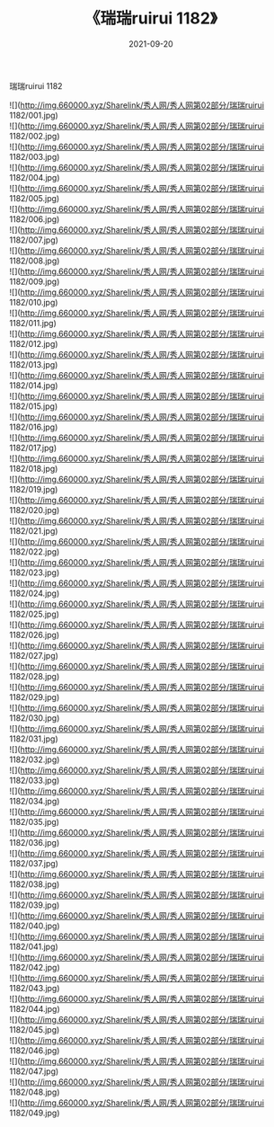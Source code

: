 ﻿---
layout: post
title:  《瑞瑞ruirui 1182》
date:   2021-09-20
img: http://img.660000.xyz/Sharelink/秀人网/秀人网第02部分/瑞瑞ruirui 1182/000.jpg
categories: [美女, 清纯, 唯美]
---

瑞瑞ruirui 1182

  ![](http://img.660000.xyz/Sharelink/秀人网/秀人网第02部分/瑞瑞ruirui 1182/001.jpg) <br> ![](http://img.660000.xyz/Sharelink/秀人网/秀人网第02部分/瑞瑞ruirui 1182/002.jpg) <br> ![](http://img.660000.xyz/Sharelink/秀人网/秀人网第02部分/瑞瑞ruirui 1182/003.jpg) <br> ![](http://img.660000.xyz/Sharelink/秀人网/秀人网第02部分/瑞瑞ruirui 1182/004.jpg) <br> ![](http://img.660000.xyz/Sharelink/秀人网/秀人网第02部分/瑞瑞ruirui 1182/005.jpg) <br> ![](http://img.660000.xyz/Sharelink/秀人网/秀人网第02部分/瑞瑞ruirui 1182/006.jpg) <br> ![](http://img.660000.xyz/Sharelink/秀人网/秀人网第02部分/瑞瑞ruirui 1182/007.jpg) <br> ![](http://img.660000.xyz/Sharelink/秀人网/秀人网第02部分/瑞瑞ruirui 1182/008.jpg) <br> ![](http://img.660000.xyz/Sharelink/秀人网/秀人网第02部分/瑞瑞ruirui 1182/009.jpg) <br> ![](http://img.660000.xyz/Sharelink/秀人网/秀人网第02部分/瑞瑞ruirui 1182/010.jpg) <br> ![](http://img.660000.xyz/Sharelink/秀人网/秀人网第02部分/瑞瑞ruirui 1182/011.jpg) <br> ![](http://img.660000.xyz/Sharelink/秀人网/秀人网第02部分/瑞瑞ruirui 1182/012.jpg) <br> ![](http://img.660000.xyz/Sharelink/秀人网/秀人网第02部分/瑞瑞ruirui 1182/013.jpg) <br> ![](http://img.660000.xyz/Sharelink/秀人网/秀人网第02部分/瑞瑞ruirui 1182/014.jpg) <br> ![](http://img.660000.xyz/Sharelink/秀人网/秀人网第02部分/瑞瑞ruirui 1182/015.jpg) <br> ![](http://img.660000.xyz/Sharelink/秀人网/秀人网第02部分/瑞瑞ruirui 1182/016.jpg) <br> ![](http://img.660000.xyz/Sharelink/秀人网/秀人网第02部分/瑞瑞ruirui 1182/017.jpg) <br> ![](http://img.660000.xyz/Sharelink/秀人网/秀人网第02部分/瑞瑞ruirui 1182/018.jpg) <br> ![](http://img.660000.xyz/Sharelink/秀人网/秀人网第02部分/瑞瑞ruirui 1182/019.jpg) <br> ![](http://img.660000.xyz/Sharelink/秀人网/秀人网第02部分/瑞瑞ruirui 1182/020.jpg) <br> ![](http://img.660000.xyz/Sharelink/秀人网/秀人网第02部分/瑞瑞ruirui 1182/021.jpg) <br> ![](http://img.660000.xyz/Sharelink/秀人网/秀人网第02部分/瑞瑞ruirui 1182/022.jpg) <br> ![](http://img.660000.xyz/Sharelink/秀人网/秀人网第02部分/瑞瑞ruirui 1182/023.jpg) <br> ![](http://img.660000.xyz/Sharelink/秀人网/秀人网第02部分/瑞瑞ruirui 1182/024.jpg) <br> ![](http://img.660000.xyz/Sharelink/秀人网/秀人网第02部分/瑞瑞ruirui 1182/025.jpg) <br> ![](http://img.660000.xyz/Sharelink/秀人网/秀人网第02部分/瑞瑞ruirui 1182/026.jpg) <br> ![](http://img.660000.xyz/Sharelink/秀人网/秀人网第02部分/瑞瑞ruirui 1182/027.jpg) <br> ![](http://img.660000.xyz/Sharelink/秀人网/秀人网第02部分/瑞瑞ruirui 1182/028.jpg) <br> ![](http://img.660000.xyz/Sharelink/秀人网/秀人网第02部分/瑞瑞ruirui 1182/029.jpg) <br> ![](http://img.660000.xyz/Sharelink/秀人网/秀人网第02部分/瑞瑞ruirui 1182/030.jpg) <br> ![](http://img.660000.xyz/Sharelink/秀人网/秀人网第02部分/瑞瑞ruirui 1182/031.jpg) <br> ![](http://img.660000.xyz/Sharelink/秀人网/秀人网第02部分/瑞瑞ruirui 1182/032.jpg) <br> ![](http://img.660000.xyz/Sharelink/秀人网/秀人网第02部分/瑞瑞ruirui 1182/033.jpg) <br> ![](http://img.660000.xyz/Sharelink/秀人网/秀人网第02部分/瑞瑞ruirui 1182/034.jpg) <br> ![](http://img.660000.xyz/Sharelink/秀人网/秀人网第02部分/瑞瑞ruirui 1182/035.jpg) <br> ![](http://img.660000.xyz/Sharelink/秀人网/秀人网第02部分/瑞瑞ruirui 1182/036.jpg) <br> ![](http://img.660000.xyz/Sharelink/秀人网/秀人网第02部分/瑞瑞ruirui 1182/037.jpg) <br> ![](http://img.660000.xyz/Sharelink/秀人网/秀人网第02部分/瑞瑞ruirui 1182/038.jpg) <br> ![](http://img.660000.xyz/Sharelink/秀人网/秀人网第02部分/瑞瑞ruirui 1182/039.jpg) <br> ![](http://img.660000.xyz/Sharelink/秀人网/秀人网第02部分/瑞瑞ruirui 1182/040.jpg) <br> ![](http://img.660000.xyz/Sharelink/秀人网/秀人网第02部分/瑞瑞ruirui 1182/041.jpg) <br> ![](http://img.660000.xyz/Sharelink/秀人网/秀人网第02部分/瑞瑞ruirui 1182/042.jpg) <br> ![](http://img.660000.xyz/Sharelink/秀人网/秀人网第02部分/瑞瑞ruirui 1182/043.jpg) <br> ![](http://img.660000.xyz/Sharelink/秀人网/秀人网第02部分/瑞瑞ruirui 1182/044.jpg) <br> ![](http://img.660000.xyz/Sharelink/秀人网/秀人网第02部分/瑞瑞ruirui 1182/045.jpg) <br> ![](http://img.660000.xyz/Sharelink/秀人网/秀人网第02部分/瑞瑞ruirui 1182/046.jpg) <br> ![](http://img.660000.xyz/Sharelink/秀人网/秀人网第02部分/瑞瑞ruirui 1182/047.jpg) <br> ![](http://img.660000.xyz/Sharelink/秀人网/秀人网第02部分/瑞瑞ruirui 1182/048.jpg) <br> ![](http://img.660000.xyz/Sharelink/秀人网/秀人网第02部分/瑞瑞ruirui 1182/049.jpg) <br>